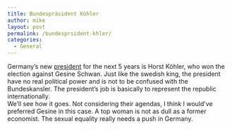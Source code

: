 ```yaml
---
title: Bundespräsident Köhler
author: mike
layout: post
permalink: /bundesprsident-khler/
categories:
  - General
---
```

Germany&#8217;s new <a target="_blank" href="http://www.bundespraesident.de/">president</a> for the next 5 years is Horst Köhler, who won the election against Gesine Schwan. Just like the swedish king, the president have no real political power and is not to be confused with the Bundeskansler. The president&#8217;s job is basically to represent the republic internationally.  
We&#8217;ll see how it goes. Not considering their agendas, I think I would&#8217;ve preferred Gesine in this case. A top woman is not as dull as a former economist. The sexual equality really needs a push in Germany.